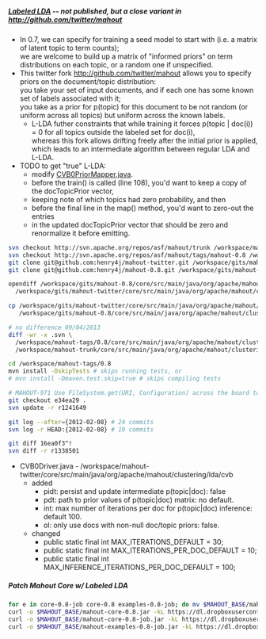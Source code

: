 ##### [Labeled LDA](http://markmail.org/message/cm2a6rnxblj5azuh) -- not published, but a close variant in http://github.com/twitter/mahout

* In 0.7, we can specify for training a seed model to start with (i.e. a matrix of latent topic to term counts);  
  we are welcome to build up a matrix of "informed priors" on term distributions on each topic, or a random one if unspecified. 
* This twitter fork http://github.com/twitter/mahout allows you to specify priors on the document/topic distribution:  
  you take your set of input documents, and if each one has some known set of labels associated with it;  
  you take as a prior for p(topic) for this document to be not random (or uniform across all topics) but uniform across the known labels.
  * L-LDA futher constraints that while training it forces p(topic | doc(i)) = 0 for all topics outside the labeled set for doc(i),  
    whereas this fork allows drifting freely after the initial prior is applied, which leads to an intermediate algorithm between regular LDA and L-LDA.
* TODO to get "true" L-LDA: 
  * modify [CVB0PriorMapper.java](http://github.com/twitter/mahout/blob/master/core/src/main/java/org/apache/mahout/clustering/lda/cvb/CVB0PriorMapper.java).
  * before the train() is called (line 108), you'd want to keep a copy of the docTopicPrior vector, 
  * keeping note of which topics had zero probability, and then 
  * before the final line in the map() method, you'd want to zero-out the entries
  * in the updated docTopicPrior vector that should be zero and renormalize it before emitting.

```bash
svn checkout http://svn.apache.org/repos/asf/mahout/trunk /workspace/mahout-trunk
svn checkout http://svn.apache.org/repos/asf/mahout/tags/mahout-0.8 /workspace/mahout-tags/0.8
git clone git@github.com:henry4j/mahout-twitter.git /workspace/gits/mahout-twitter
git clone git@github.com:henry4j/mahout-0.8.git /workspace/gits/mahout-0.8

```

```bash
opendiff /workspace/gits/mahout-0.8/core/src/main/java/org/apache/mahout/clustering/lda/cvb \
  /workspace/gits/mahout-twitter/core/src/main/java/org/apache/mahout/clustering/lda/cvb
```

```bash
cp /workspace/gits/mahout-twitter/core/src/main/java/org/apache/mahout/clustering/lda/cvb/* \
   /workspace/gits/mahout-0.8/core/src/main/java/org/apache/mahout/clustering/lda/cvb/
```

```bash
# no difference 09/04/2013
diff -wr -x .svn \
  /workspace/mahout-tags/0.8/core/src/main/java/org/apache/mahout/clustering/lda/cvb \
  /workspace/mahout-trunk/core/src/main/java/org/apache/mahout/clustering/lda/cvb
```

```bash
cd /workspace/mahout-tags/0.8
mvn install -DskipTests # skips running tests, or
# mvn install -Dmaven.test.skip=true # skips compiling tests
```

```bash
# MAHOUT-971 Use FileSystem.get(URI, Configuration) across the board to make it (more likely to) work with S3
git checkout e34ea29 .
svn update -r r1241649
```

```bash
git log --after={2012-02-08} # 24 commits
svn log -r HEAD:{2012-02-08} # 19 commits
```

```bash
git diff 16ea0f3^!
svn diff -r r1338501
```

* CVB0Driver.java - /workspace/mahout-twitter/core/src/main/java/org/apache/mahout/clustering/lda/cvb 
  * added
     * pidt: persist and update intermediate p(topic|doc): false
     * pdt: path to prior values of p(topic|doc) matrix: no default.
     * int: max number of iterations per doc for p(topic|doc) inference: default 100.
     * ol: only use docs with non-null doc/topic priors: false.
  * changed
     * public static final int MAX_ITERATIONS_DEFAULT = 30;
     * public static final int MAX_ITERATIONS_PER_DOC_DEFAULT = 10;
     * public static final int MAX_INFERENCE_ITERATIONS_PER_DOC_DEFAULT = 100;

##### Patch Mahout Core w/ Labeled LDA

```bash
for e in core-0.8-job core-0.8 examples-0.8-job; do mv $MAHOUT_BASE/mahout-$e.jar $MAHOUT_BASE/mahout-$e.jar.bak; done
curl -o $MAHOUT_BASE/mahout-core-0.8.jar -kL https://dl.dropboxusercontent.com/u/47820156/mahout/patches/mahout-core-0.8-patched.jar
curl -o $MAHOUT_BASE/mahout-core-0.8-job.jar -kL https://dl.dropboxusercontent.com/u/47820156/mahout/patches/mahout-core-0.8-patched-job.jar
curl -o $MAHOUT_BASE/mahout-examples-0.8-job.jar -kL https://dl.dropboxusercontent.com/u/47820156/mahout/patches/mahout-examples-0.8-patched-job.jar
```
